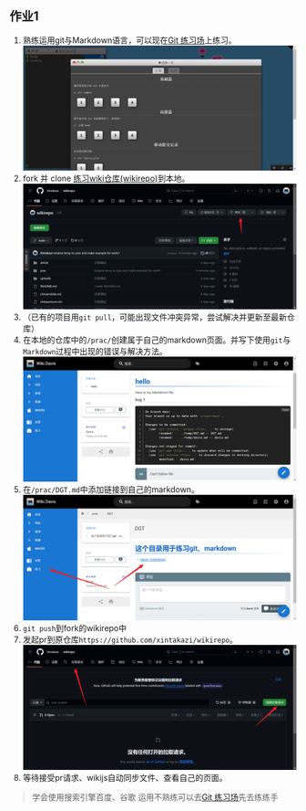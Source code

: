 ## 作业1
1.  熟练运用git与Markdown语言，可以现在[Git 练习场](https://learngitbranching.js.org/?locale=zh_CN)上练习。![](../File/img/work1-Git练习场.png)
2. fork 并 clone [练习wiki仓库(wikirepo)](https://github.com/xintakazi/wikirepo)到本地。![](../File/img/work1-fork仓库.png)
3. （已有的项目用`git pull`，可能出现文件冲突异常，尝试解决并更新至最新仓库）
4. 在本地的仓库中的`/prac/`创建属于自己的markdown页面。并写下使用`git`与`Markdown`过程中出现的错误与解决方法。![](../File/img/work1-练习页面.png)
5. 在`/prac/DGT.md`中添加链接到自己的markdown。![](../File/img/work1-添加链接目录.png)
6. `git push`到fork的wikirepo中
7. 发起pr到原仓库`https://github.com/xintakazi/wikirepo`。![](../File/img/work-发起pr请求.png)
8. 等待接受pr请求、wikijs自动同步文件、查看自己的页面。

> 学会使用搜索引擎百度、谷歌
> 运用不熟练可以去[Git 练习场](https://learngitbranching.js.org/?locale=zh_CN)先去练练手

